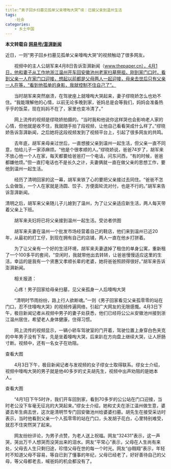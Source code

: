 ```yaml
---
title:“男子回乡扫墓见孤单父亲嚎啕大哭”续：已接父亲到温州生活
tags:
    -社会
categories:
    - 乡土中国
---
```


**本文转载自 [网易号/澎湃新闻](https://www.163.com/dy/article/G7356FD00514R9P4.html)**

近日，一则“男子回乡扫墓见孤单父亲嚎啕大哭”的视频触动了很多网友。

　　视频中的主人公胡军来4月8日告诉澎湃新闻（www.thepaper.cn），4月1日，他和妻子从工作地浙江温州开车回安徽池州老家扫墓祭祖，刚到家门口时，看到父亲一人在家门口迎接，想起以前都是父母两人一起迎接，母亲去世后只有父亲一人在等，“看到他孤单的身影，我就控制不住自己了”。


　　当时胡军来突然崩溃，在驾驶座上就嚎啕大哭起来，妻子缪晓娇怎么也劝不住。“我能理解他的心情，以前无论多晚到家，爸妈总是会等我们，妈妈会准备热乎乎的饭菜，现在妈妈不在了，家里也变冷清了。”

　　网上流传的视频是缪晓娇拍摄的。“当时我和他说你这样哭也会影响老人家的心情，但他就是收不住，我就随手拍了段视频，让他自己看看哭成什么样了。”缪晓娇告诉澎湃新闻，之后她将这段视频发到了视频平台上，引起了很多网友的共鸣。

　　去年底，胡军来母亲过世后，一直想接父亲到温州一起生活，但父亲一直不同意，怕给儿子一家添麻烦。“他是个很孝顺的人。”缪晓娇说，爸爸74岁了，胡军来不放心他一个人在家，每天都要给爸爸打一个电话，问东问西，“有的时候，爸爸都嫌他烦。”但一直打电话也不是长久之计，夫妻俩就一直在做父亲的思想工作，要他到温州一起生活。

　　经历了清明回家的这一幕，胡军来铁了心的要把父亲接过去同住。“爸爸不怎么会做饭，一个人在家就是汤圆、饺子、方便面轮流对付，也是不行的。”胡军来告诉澎湃新闻。

清明之后，胡军来父亲随儿子儿媳到了温州，为了让父亲适应新生活，两人每天带着父亲上下班。

　　胡军来夫妇将已将父亲接到温州一起生活。受访者供图

　　胡军来夫妻在温州一个批发市场经营着自己的鞋店，他们来到温州已近20年，从最初的打工仔，到现在拥有自己的店铺，两人一直在他乡打拼着。

　　为了让父亲有一个好的生活环境，胡军来夫妻退掉了租住的单身公寓，重新租了一个100多平的套间，“空闲时，我就带他出去转转，让爸爸慢慢适应这里的生活，幸运的是我有一个贤惠又孝顺长辈的老婆，她将爸爸照顾得很好。”胡军来告诉澎湃新闻。

　　相关报道：

　　心疼！男子回家给母亲扫墓，见父亲孤身一人后嚎啕大哭

　　“清明时节雨纷纷，路上行人欲断魂。”一则《男子回家看见父亲孤零零的站在门口，忍不住嚎啕大哭》的视频传遍网络，引起广大网友的无限感慨。4月3日下午，极目新闻记者从视频中男子的妻子处获悉，他们已经将公公从安徽池州接到浙江温州居住，希望老人身体健康，住得习惯。

　　网上流传的视频显示，一辆小轿车驾驶室的门开着，驾驶位置上身穿白色夹克的中年男子没有下车，先是坐着嚎啕大哭，后来趴在方向盘上继续大哭，让人肝肠寸断。视频中，还有一名女子在劝阻。



查看大图

　　4月3日下午，极目新闻记者与发视频的女子缪女士取得联系。缪女士介绍，视频中嚎啕大哭的男子就是他40多岁的丈夫胡先生，视频中出声劝阻的是她本人。



查看大图

　　“4月1日下午5时许，我们开车回到家，看到70多岁的公公站在门口迎接，当时老公没下车毫无征兆的大哭起来。”缪女士介绍，她和丈夫在浙江温州做生意，婆婆去年生病去世，这次是清明节专门回安徽池州给婆婆扫墓。胡先生在接受采访时表示，当时他看到父亲一个人孤零零的站在门口，头发胡子花白，心里特别难受，就忍不住突然哭了起来。

　　网友纷纷评论，为男子点赞，为老人送上祝福。网友“32431”表示，这一声哭，哭出万千人想哭而没哭出来的泪水。网友“平常心”表示，父母在人生尚有来处，父母去人生只剩归途，珍惜父母在世的每一个时光。网友“@翱翔”表示，年轻时不知道父母不容易，等自已到了懂事的年纪，父母已经老了，好好善待自己的父母，等父母都老去，喊爸妈的机会都没有了。